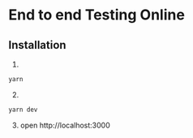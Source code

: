 # End to end Testing Online

## Installation
1. 
```bash
yarn
```
2. 
```bash 
yarn dev
```
3. open http://localhost:3000